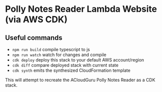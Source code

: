# Polly Notes Reader Lambda Website (via AWS CDK)

## Useful commands

 * `npm run build`   compile typescript to js
 * `npm run watch`   watch for changes and compile
 * `cdk deploy`      deploy this stack to your default AWS account/region
 * `cdk diff`        compare deployed stack with current state
 * `cdk synth`       emits the synthesized CloudFormation template

 This will attempt to recreate the ACloudGuru Polly Notes Reader as a CDK stack.
